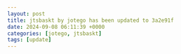 ```yaml
---
layout: post
title: jtsbaskt by jotego has been updated to 3a2e91f
date: 2024-09-08 06:11:39 +0000
categories: [jotego, jtsbaskt]
tags: [update]
---
```


